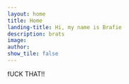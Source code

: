 ```yaml
---
layout: home
title: Home
landing-title: Hi, my name is Brafie
description: brats
image: 
author: 
show_tile: false
---
```


fUCK THAT!!
